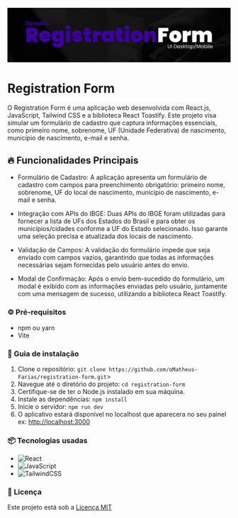 

![Logo do projeto](https://raw.githubusercontent.com/oMatheus-Farias/registration-form/main/public/mockup-registration-form.png)

# Registration Form

O Registration Form é uma aplicação web desenvolvida com React.js, JavaScript, Tailwind CSS e a biblioteca React Toastify. Este projeto visa simular um formulário de cadastro que captura informações essenciais, como primeiro nome, sobrenome, UF (Unidade Federativa) de nascimento, município de nascimento, e-mail e senha.

## 🔥 Funcionalidades Principais

- Formulário de Cadastro: A aplicação apresenta um formulário de cadastro com campos para preenchimento obrigatório: primeiro nome, sobrenome, UF do local de nascimento, município de nascimento, e-mail e senha.

- Integração com APIs do IBGE: Duas APIs do IBGE foram utilizadas para fornecer a lista de UFs dos Estados do Brasil e para obter os municípios/cidades conforme a UF do Estado selecionado. Isso garante uma seleção precisa e atualizada dos locais de nascimento.

- Validação de Campos: A validação do formulário impede que seja enviado com campos vazios, garantindo que todas as informações necessárias sejam fornecidas pelo usuário antes do envio.

- Modal de Confirmação: Após o envio bem-sucedido do formulário, um modal é exibido com as informações enviadas pelo usuário, juntamente com uma mensagem de sucesso, utilizando a biblioteca React Toastify.

### ⚙️ Pré-requisitos

- npm ou yarn
- Vite

### 🔨 Guia de instalação

1. Clone o repositório: `git clone https://github.com/oMatheus-Farias/registration-form.git`>
2. Navegue até o diretório do projeto: `cd registration-form`
3. Certifique-se de ter o Node.js instalado em sua máquina.
4. Instale as dependências: `npm install`
5. Inicie o servidor: `npm run dev`
6. O aplicativo estará disponível no localhost que aparecera no seu painel ex: [http://localhost:3000](http://localhost:3000/)

### 📦 Tecnologias usadas

* ![React](https://img.shields.io/badge/react-%2320232a.svg?style=for-the-badge&logo=react&logoColor=%2361DAFB)
* ![JavaScript](https://img.shields.io/badge/javascript-%23323330.svg?style=for-the-badge&logo=javascript&logoColor=%23F7DF1E)
* ![TailwindCSS](https://img.shields.io/badge/tailwindcss-%2338B2AC.svg?style=for-the-badge&logo=tailwind-css&logoColor=white)

### 📄 Licença

Este projeto está sob a [Licença MIT](https://github.com/git/git-scm.com/blob/main/MIT-LICENSE.txt)
